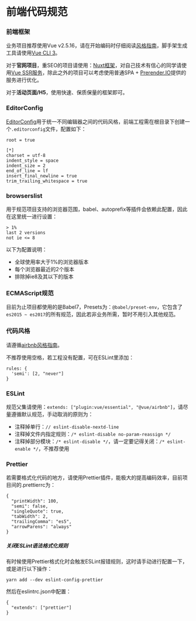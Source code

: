 # 前端代码规范
### 前端框架
业务项目推荐使用Vue v2.5.16，请在开始编码时仔细阅读[风格指南](https://cn.vuejs.org/v2/style-guide/)，脚手架生成工具请使用[Vue CLI 3](https://cli.vuejs.org/)。

对于**官网项目**，重SEO的项目请使用：[Nuxt框架](https://nuxtjs.org/)，对自己技术有信心的同学请使用[Vue SSR服务](https://ssr.vuejs.org/zh/)，除此之外的项目可以考虑使用普通SPA + [Prerender.IO](http://prerender.io)提供的服务进行优化。

对于**活动页面/H5**，使用快速、保质保量的框架即可。

### EditorConfig
[EditorConfig](https://editorconfig.org/)用于统一不同编辑器之间的代码风格，前端工程需在根目录下创建一个`.editorconfig`文件，配置如下：
```
root = true

[*]
charset = utf-8
indent_style = space
indent_size = 2
end_of_line = lf
insert_final_newline = true
trim_trailing_whitespace = true
```

### browserslist
用于规范项目支持的浏览器范围，babel、autoprefix等插件会依赖此配置，因此在这里统一进行设置：
```
> 1%
last 2 versions
not ie <= 8
```

以下为配置说明：
- 全球使用率大于1%的浏览器版本
- 每个浏览器最近的2个版本
- 排除掉ie8及其以下的版本

### ECMAScript规范
目前为止项目都使用的是Babel7，Presets为：`@babel/preset-env`，它包含了`es2015 ~ es2017`的所有规范，因此若非业务所需，暂时不用引入其他规范。

### 代码风格
请遵循[airbnb风格指南](https://github.com/airbnb/javascript)。

不推荐使用空格，若工程没有配置，可在ESLint里添加：
```
rules: {
  'semi': [2, "never"]
}
```

### ESLint
规范父集请使用：`extends: ["plugin:vue/essential", "@vue/airbnb"]`，请尽量遵循默认规范，手动取消的原则为：
- 注释掉单行：`// eslint-disable-nextd-line`
- 注释掉文件内指定规则：`/* eslint-disable no-param-reassign */`
- 注释掉部分模块：`/* eslint-disable */`，请一定要记得关闭：`/* eslint-enable */`，不推荐使用

### Prettier
若需要格式化代码的地方，请使用Prettier插件，能极大的提高编码效率，目前项目间的.prettierrc为：
```
{
  "printWidth": 100,
  "semi": false,
  "singleQuote": true,
  "tabWidth": 2,
  "trailingComma": "es5",
  "arrowParens": "always"
}
```

##### 关闭ESLint语法格式化规则
有时候使用Prettier格式化时会触发ESLint报错规则，这时请手动进行配置一下，或是进行以下操作：
```
yarn add --dev eslint-config-prettier
```

然后在eslintrc.json中配置：
```
{
  "extends": ["prettier"]
}
```

